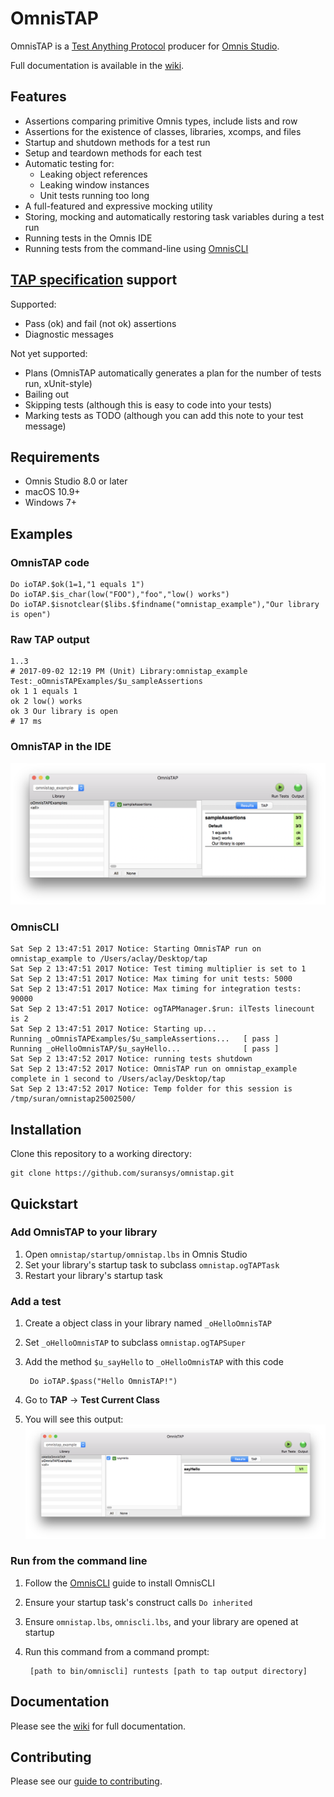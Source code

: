 # OmnisTAP
OmnisTAP is a [Test Anything Protocol](https://testanything.org) producer for [Omnis Studio](http://www.omnis.net).

Full documentation is available in the [wiki](https://github.com/suransys/omnistap/wiki).

## Features
* Assertions comparing primitive Omnis types, include lists and row
* Assertions for the existence of classes, libraries, xcomps, and files
* Startup and shutdown methods for a test run
* Setup and teardown methods for each test
* Automatic testing for:
  * Leaking object references
  * Leaking window instances
  * Unit tests running too long
* A full-featured and expressive mocking utility
* Storing, mocking and automatically restoring task variables during a test run
* Running tests in the Omnis IDE
* Running tests from the command-line using [OmnisCLI](https://github.com/suransys/omniscli)

## [TAP specification](https://testanything.org/tap-specification.html) support
Supported:
* Pass (ok) and fail (not ok) assertions
* Diagnostic messages

Not yet supported:
* Plans (OmnisTAP automatically generates a plan for the number of tests run, xUnit-style)
* Bailing out
* Skipping tests (although this is easy to code into your tests)
* Marking tests as TODO (although you can add this note to your test message)

## Requirements
* Omnis Studio 8.0 or later
* macOS 10.9+
* Windows 7+

## Examples
### OmnisTAP code
```omnis
Do ioTAP.$ok(1=1,"1 equals 1")
Do ioTAP.$is_char(low("FOO"),"foo","low() works")
Do ioTAP.$isnotclear($libs.$findname("omnistap_example"),"Our library is open")
```
### Raw TAP output
```
1..3
# 2017-09-02 12:19 PM (Unit) Library:omnistap_example Test:_oOmnisTAPExamples/$u_sampleAssertions
ok 1 1 equals 1
ok 2 low() works
ok 3 Our library is open
# 17 ms
```
### OmnisTAP in the IDE
![OmnisTAP Example output in the IDE](images/omnistap_example.png)

### OmnisCLI
```
Sat Sep 2 13:47:51 2017 Notice: Starting OmnisTAP run on omnistap_example to /Users/aclay/Desktop/tap
Sat Sep 2 13:47:51 2017 Notice: Test timing multiplier is set to 1
Sat Sep 2 13:47:51 2017 Notice: Max timing for unit tests: 5000
Sat Sep 2 13:47:51 2017 Notice: Max timing for integration tests: 90000
Sat Sep 2 13:47:51 2017 Notice: ogTAPManager.$run: ilTests linecount is 2
Sat Sep 2 13:47:51 2017 Notice: Starting up...
Running _oOmnisTAPExamples/$u_sampleAssertions...   [ pass ]
Running _oHelloOmnisTAP/$u_sayHello...              [ pass ]
Sat Sep 2 13:47:52 2017 Notice: running tests shutdown
Sat Sep 2 13:47:52 2017 Notice: OmnisTAP run on omnistap_example complete in 1 second to /Users/aclay/Desktop/tap
Sat Sep 2 13:47:52 2017 Notice: Temp folder for this session is /tmp/suran/omnistap25002500/
```

## Installation
Clone this repository to a working directory:
```
git clone https://github.com/suransys/omnistap.git
```

## Quickstart
### Add OmnisTAP to your library
1. Open `omnistap/startup/omnistap.lbs` in Omnis Studio
1. Set your library's startup task to subclass `omnistap.ogTAPTask`
1. Restart your library's startup task

### Add a test
1. Create a object class in your library named `_oHelloOmnisTAP`
1. Set `_oHelloOmnisTAP` to subclass `omnistap.ogTAPSuper`
1. Add the method `$u_sayHello` to `_oHelloOmnisTAP` with this code

        Do ioTAP.$pass("Hello OmnisTAP!")
1. Go to **TAP** -> **Test Current Class**
1. You will see this output:
![Quickstart Say Hello](images/quickstart_say_hello.png)

### Run from the command line
1. Follow the [OmnisCLI](https://github.com/suransys/omniscli) guide to install OmnisCLI
1. Ensure your startup task's construct calls `Do inherited`
1. Ensure `omnistap.lbs`, `omniscli.lbs`, and your library are opened at startup
1. Run this command from a command prompt:

        [path to bin/omniscli] runtests [path to tap output directory]

## Documentation
Please see the [wiki](https://github.com/suransys/omnistap/wiki) for full documentation.

## Contributing
Please see our [guide to contributing](https://github.com/suransys/contributing).